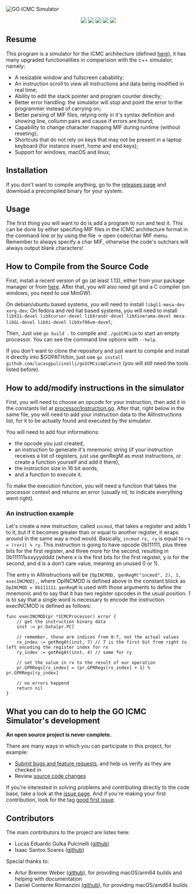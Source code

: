 ![GO ICMC Simulator](https://github.com/lucasgpulcinelli/goICMCsim/assets/11618151/da81d732-5cb4-4f41-9128-37ae864ceac9)

<p align="center">
<img src="https://img.shields.io/github/go-mod/go-version/lucasgpulcinelli/goICMCsim?logo=go"/>
<a href="https://github.com/lucasgpulcinelli/goICMCsim/issues?q=is%3Aopen+is%3Aissue+label%3Afeature-request+sort%3Areactions-%2B1-desc"><img src="https://img.shields.io/github/issues/lucasgpulcinelli/goICMCsim/feature-request.svg"></a>
<a href="https://github.com/lucasgpulcinelli/goICMCsim/issues?utf8=✓&q=is%3Aissue+is%3Aopen+label%3Abug"><img src="https://img.shields.io/github/issues/lucasgpulcinelli/goICMCsim/bug.svg"></a>
<a href="https://github.com/lucasgpulcinelli/goICMCsim/releases"><img src="https://img.shields.io/github/v/release/lucasgpulcinelli/goICMCsim"/></a>
<img src="https://img.shields.io/github/license/lucasgpulcinelli/goICMCsim"/>
</p>

## Resume
This program is a simulator for the ICMC architecture (defined [here](https://github.com/simoesusp/Processador-ICMC/)), it has many upgraded functionalities in comparision with the c++ simulator, namely:
- A resizable window and fullscreen cabability;
- An instruction scroll to view all instructions and data being modified in real time;
- Ability to edit the stack pointer and program counter directly;
- Better error handling: the simulator will stop and point the error to the programmer instead of carrying on;
- Better parsing of MIF files, relying only in it's syntax definition and showing line, collumn pairs and cause if errors are found;
- Capability to change character mapping MIF during runtime (without reseting);
- Shortcuts that do not rely on keys that may not be present in a laptop keyboard (for instance insert, home and end keys);
- Support for windows, macOS and linux;

## Installation
If you don't want to compile anything, go to the [releases page](https://github.com/lucasgpulcinelli/goICMCsim/releases) and download a precompiled binary for your system.

## Usage
The first thing you will want to do is add a program to run and test it. This can be done by either specifing MIF files in the ICMC architecture format in the command line or by using the file -\> open code/char MIF menu. Remember to always specify a char MIF, otherwise the code's outchars will always output blank characters!

## How to Compile from the Source Code
First, install a recent version of go (at least 1.13), either from your package manager or from [here](https://go.dev/doc/install). After that, you will also need git and a C compiler (on windows, you need to use MinGW).

On debian/ubuntu based systems, you will need to install `libgl1-mesa-dev xorg-dev`;
On fedora and red hat based systems, you will need to install `libX11-devel libXcursor-devel libXrandr-devel libXinerama-devel mesa-libGL-devel libXi-devel libXxf86vm-devel`;

Then, Just use `go build .` to compile and `./goICMCsim` to start an empty processor. You can see the command line options with `--help`.

If you don't want to clone the repository and just want to compile and install it directly into $GOPATH/bin, just use `go install github.com/lucasgpulcinelli/goICMCsim@latest` (you will still need the tools listed before).

## How to add/modify instructions in the simulator
First, you will need to choose an opcode for your instruction, then add it in the constants list at [processor/Instruction.go](processor/Instruction.go).
After that, right below in the same file, you will need to add your instruction data to the AllInstructions list, for it to be actually found and executed by the simulator.

You will need to add four informations:
- the opcode you just created,
- an instruction to generate it's mnemonic string (if your instruction receives a list of registers, just use genRegM as most instructions, or create a function yourself and add it there),
- the instruction size in 16 bit words,
- and a function to execute it.

To make the execution function, you will need a function that takes the processor context and returns an error (usually nil, to indicate everything went right).

### An instruction example
Let's create a new instruction, called `incmod`, that takes a register and adds 1 to it, but if it becomes greater than or equal to another register, it wraps around in the same way a mod would. Basically, `incmod rx, ry` is equal to `rx = (rx+1) % ry`.
This instruction is going to have opcode 0b111111, plus three bits for the first register, and three more for the second, resulting in 0b111111xxxyyydddd (where x is the first bits for the first register, y is for the second, and d is a don't care value, meaning an unused 0 or 1).

The entry in AllInstructions will be `{OpINCMOD, genRegM("incmod", 2), 1, execINCMOD},`, where OpINCMOD is defined above in the constant block as `OpINCMOD = 0b111111`. `genRegM` is used with those arguments to define the mnemonic and to say that it has two register opcodes in the usual position. 1 is to say that a single word is necessary to encode the instruction. execINCMOD is defined as follows:

```golang
func execINCMOD(pr *ICMCProcessor) error {
    // get the instruction binary data
    inst := pr.Data[pr.PC]

    // remember, those are indices from 0-7, not the actual values
    rx_index := getRegAt(inst, 7) // 7 is the first bit from right to left encoding the register index for rx
    ry_index := getRegAt(inst, 4) // same for ry

    // set the value in rx to the result of our operation
    pr.GPRRegs[rx_index] = (pr.GPRRegs[rx_index] + 1) % pr.GPRRegs[ry_index]

    // no errors happend
    return nil
}
```

## What you can do to help the GO ICMC Simulator's development
**An open source project is never complete.**

There are many ways in which you can participate in this project, for example:

* [Submit bugs and feature requests](https://github.com/lucasgpulcinelli/goICMCsim/issues), and help us verify as they are checked in
* Review [source code changes](https://github.com/lucasgpulcinelli/goICMCsim/pulls)

If you're interested in solving problems and contributing directly to the code base, take a look at the [issue page](https://github.com/lucasgpulcinelli/goICMCsim/issues). And if you're making your first contribution, look for the tag [good first issue](https://github.com/lucasgpulcinelli/goICMCsim/issues?q=is%3Aissue+is%3Aopen+label%3A%22good+first+issue%22).

## Contributors
The main contributors to the project are listes here:
- Lucas Eduardo Gulka Pulcinelli ([github](https://github.com/lucasgpulcinelli))
- Isaac Santos Soares ([github](https://github.com/iss2718))

Special thanks to:
- Artur Brenner Weber ([github](https://github.com/ArturWeber)), for providing macOS/arm64 builds and helping with documentation
- Daniel Contente Romanzini ([github](https://github.com/Dauboau)), for providing macOS/amd64 builds
